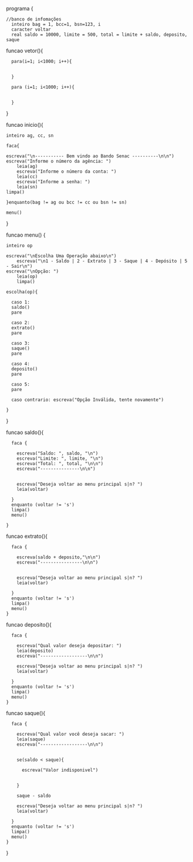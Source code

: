 programa {

    //banco de infomações
      inteiro bag = 1, bcc=1, bsn=123, i
      caracter voltar
      real saldo = 10000, limite = 500, total = limite + saldo, deposito, saque
  
  funcao vetor(){

      para(i=1; i<1000; i++){


      }

      para (i=1; i<1000; i++){


      }


  }
  
  
  
  
  funcao inicio(){

    inteiro ag, cc, sn
    
    faca{

    escreva("\n----------- Bem vindo ao Bando Senac ----------\n\n")
    escreva("Informe o número da agência: ")
		leia(ag)
		escreva("Informe o número da conta: ")
		leia(cc)	
		escreva("Informe a senha: ")
		leia(sn)	
    limpa()
    
    }enquanto(bag != ag ou bcc != cc ou bsn != sn)

    menu()

  }


  funcao menu() {
    
    inteiro op
		
    escreva("\nEscolha Uma Operação abaixo\n")
		escreva("\n1 - Saldo | 2 - Extrato | 3 - Saque | 4 - Depósito | 5 - Sair\n")
    escreva("\nOpção: ")
		leia(op)
		limpa()

    escolha(op){

      caso 1:
      saldo()
      pare

      caso 2:
      extrato()
      pare
      
      caso 3:
      saque()
      pare
      
      caso 4:
      deposito()
      pare

      caso 5:
      pare

      caso contrario: escreva("Opção Inválida, tente novamente")
    
    }
	
  }

  funcao saldo(){

      faca {

        escreva("Saldo: ", saldo, "\n")
        escreva("Limite: ", limite, "\n")
        escreva("Total: ", total, "\n\n")
        escreva("---------------\n\n")
        
        
        escreva("Deseja voltar ao menu principal s|n? ")
        leia(voltar)
      
      }
      enquanto (voltar != 's')
      limpa()
      menu()
      
    }

  
  funcao extrato(){

      faca {

        escreva(saldo + deposito,"\n\n")
        escreva("----------------\n\n")
       

        escreva("Deseja voltar ao menu principal s|n? ")
        leia(voltar)
      
      }
      enquanto (voltar != 's')
      limpa()
      menu()
    }
  
  funcao deposito(){

      faca {
        
        escreva("Qual valor deseja depositar: ")
        leia(deposito)
        escreva("------------------\n\n")

        escreva("Deseja voltar ao menu principal s|n? ")
        leia(voltar)
      
      }
      enquanto (voltar != 's')
      limpa()
      menu()
    }

funcao saque(){

      faca {
        
        escreva("Qual valor você deseja sacar: ")
        leia(saque)
        escreva("------------------\n\n")
      

        se(saldo < saque){

          escreva("Valor indisponivel")


        }

        saque - saldo

        escreva("Deseja voltar ao menu principal s|n? ")
        leia(voltar)
      
      }
      enquanto (voltar != 's')
      limpa()
      menu()
    }



}
